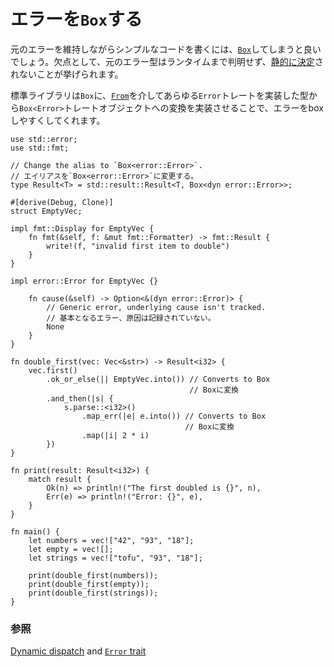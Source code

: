 <!--
# `Box`ing errors
-->
# エラーを`Box`する

<!--
A way to write simple code while preserving the original errors is to [`Box`][box]
them.  The drawback is that the underlying error type is only known at runtime and not
[statically determined][dynamic_dispatch].
-->
元のエラーを維持しながらシンプルなコードを書くには、[`Box`][box]してしまうと良いでしょう。欠点として、元のエラー型はランタイムまで判明せず、[静的に決定][dynamic_dispatch]されないことが挙げられます。

<!--
The stdlib helps in boxing our errors by having `Box` implement conversion from
any type that implements the `Error` trait into the trait object `Box<Error>`,
via [`From`][from].
-->
標準ライブラリは`Box`に、[`From`][from]を介してあらゆる`Error`トレートを実装した型から`Box<Error>`トレートオブジェクトへの変換を実装させることで、エラーをboxしやすくしてくれます。

```rust,editable
use std::error;
use std::fmt;

// Change the alias to `Box<error::Error>`.
// エイリアスを`Box<error::Error>`に変更する。
type Result<T> = std::result::Result<T, Box<dyn error::Error>>;

#[derive(Debug, Clone)]
struct EmptyVec;

impl fmt::Display for EmptyVec {
    fn fmt(&self, f: &mut fmt::Formatter) -> fmt::Result {
        write!(f, "invalid first item to double")
    }
}

impl error::Error for EmptyVec {}

    fn cause(&self) -> Option<&(dyn error::Error)> {
        // Generic error, underlying cause isn't tracked.
        // 基本となるエラー、原因は記録されていない。
        None
    }
}

fn double_first(vec: Vec<&str>) -> Result<i32> {
    vec.first()
        .ok_or_else(|| EmptyVec.into()) // Converts to Box
                                        // Boxに変換
        .and_then(|s| {
            s.parse::<i32>()
                .map_err(|e| e.into()) // Converts to Box
                                       // Boxに変換
                .map(|i| 2 * i)
        })
}

fn print(result: Result<i32>) {
    match result {
        Ok(n) => println!("The first doubled is {}", n),
        Err(e) => println!("Error: {}", e),
    }
}

fn main() {
    let numbers = vec!["42", "93", "18"];
    let empty = vec![];
    let strings = vec!["tofu", "93", "18"];

    print(double_first(numbers));
    print(double_first(empty));
    print(double_first(strings));
}
```

<!--
### See also:
-->
### 参照

[Dynamic dispatch][dynamic_dispatch] and [`Error` trait][error]

[box]: https://doc.rust-lang.org/std/boxed/struct.Box.html
[dynamic_dispatch]: https://doc.rust-lang.org/book/ch17-02-trait-objects.html#trait-objects-perform-dynamic-dispatch
[error]: https://doc.rust-lang.org/std/error/trait.Error.html
[from]: https://doc.rust-lang.org/std/convert/trait.From.html
